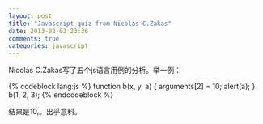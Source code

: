 ```yaml
---
layout: post
title: "Javascript quiz from Nicolas C.Zakas"
date: 2013-02-03 23:36
comments: true
categories: javascript
---
```


Nicolas C.Zakas写了五个js语言用例的分析。举一例：

{% codeblock lang:js %}
function b(x, y, a) {
    arguments[2] = 10;
    alert(a);
}
b(1, 2, 3);
{% endcodeblock %}

结果是10,。出乎意料。